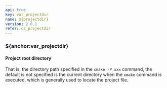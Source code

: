 ```yaml
---
api: true
key: var_projectdir
name: ${projectdir}
version: 2.0.1
refer: os_projectdir
---
```


### ${anchor:var_projectdir}

#### Project root directory

That is, the directory path specified in the `xmake -P xxx` command, the default is not specified is the current directory when the `xmake` command is executed, which is generally used to locate the project file.

